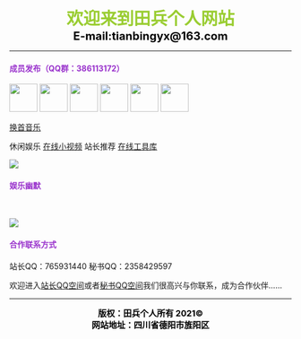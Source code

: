 <CENTER><FONT color=YellowGreen White style="FILTER: blur(add=1,direction=40,strength=10); FONT-SIZE: 30px; FONT-WEIGHT: bolder; POSITION: relative; WIDTH: 500px">欢迎来到田兵个人网站</FONT></CENTER>   

<CENTER><FONT color=Black style="FILTER: blur(add=1,direction=40,strength=10); FONT-SIZE: 20px; FONT-WEIGHT: bolder; POSITION: relative; WIDTH: 500px">E-mail:tianbingyx@163.com</FONT></CENTER>

----------

<font color="#9932CC"><h4>成员发布（QQ群：386113172）</h4></font>

<img src="https://q1.qlogo.cn/g?b=qq&amp;nk=765931440&amp;s=640" width="50" height="50" /> <img src="https://q1.qlogo.cn/g?b=qq&amp;nk=2358429597&amp;s=640" width="50" height="50" /> <img src="https://q1.qlogo.cn/g?b=qq&amp;nk=2409495157&amp;s=640" width="50" height="50" /> <img src="https://q1.qlogo.cn/g?b=qq&amp;nk=2321689620&amp;s=640" width="50" height="50" /> <img src="https://q1.qlogo.cn/g?b=qq&amp;nk=3147383943&amp;s=640" width="50" height="50" /> <img src="https://q1.qlogo.cn/g?b=qq&amp;nk=1040458166&amp;s=640" width="50" height="50" />

<script type="text/javascript" src="https://api.vvhan.com/api/ian?type=js"></script>
<script>ishan()</script>

<p></p>

<a href="javascript:location.reload();">换首音乐</a>

<p>休闲娱乐 <a href="https://www.lefu.men/dy">在线小视频</a> 站长推荐 <a href="https://tool.oschina.net/">在线工具库</a></p>

<p><img src="https://api.vvhan.com/api/bing?type=" width="" height="" /></p>

<font color="#9932CC"><h4>娱乐幽默</h4></font>

<script type="text/javascript" src="https://api.vvhan.com/api/xh?type=js">
</script><script>ishan()</script>

<br>

<p><img src="https://api.vvhan.com/api/acgimg?type=" width="" height="" /></p>

<font color="#9932CC"><h4>合作联系方式</h4></font>

<p>站长QQ：765931440 秘书QQ：2358429597</p>

<p>欢迎进入<a href="https://user.qzone.qq.com/765931440">站长QQ空间</a>或者<a href="https://user.qzone.qq.com/2358429597">秘书QQ空间</a>我们很高兴与你联系，成为合作伙伴……</p>

----------

<CENTER><FONT color=Black style="FILTER: blur(add=1,direction=40,strength=10); FONT-SIZE: 15px; FONT-WEIGHT: bolder; POSITION: relative; WIDTH: 500px">版权：田兵个人所有  2021©</FONT></CENTER>

<CENTER><FONT color=Black style="FILTER: blur(add=1,direction=40,strength=10); FONT-SIZE: 15px; FONT-WEIGHT: bolder; POSITION: relative; WIDTH: 500px">网站地址：四川省德阳市旌阳区</FONT></CENTER>

<audio autoplay="autoplay">
<source src="https://api.uomg.com/api/rand.music?sort=热歌榜" type="audio/mpeg">
</audio>
